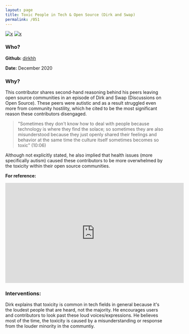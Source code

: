 ```yaml
---
layout: page
title: Toxic People in Tech & Open Source (Dirk and Swap)
permalink: /051
---
```


[![x](https://img.shields.io/badge/-Community%20Hostility-red)](/#CH) [![x](https://img.shields.io/badge/-Health%20Reasons-5D3FD3)](/#HR) 

### Who?

**Github:** [dirkhh](https://github.com/dirkhh)

**Date:** December 2020

### Why?

This contributor shares second-hand reasoning behind his peers leaving open source communities in an episode of Dirk and Swap (Discussions on Open Source). These peers were autistic and as a result struggled even more from community hostility, which he cited to be the most significant reason these contributors disengaged.

> "Sometimes they don't know how to deal with people because technology is where they find the solace; so sometimes they are also misunderstood because they just openly shared their feelings and behavior at the same time the culture itself sometimes becomes so toxic" (10:06)

Although not explicitly stated, he also implied that health issues (more specifically autism) caused these contributors to be more overwhelmed by the toxicity within their open source communities.

**For reference:**

<iframe width="560" height="315" src="https://www.youtube.com/embed/BCi3wSC0b5A?start=605" title="YouTube video player" frameborder="0" allow="accelerometer; autoplay; clipboard-write; encrypted-media; gyroscope; picture-in-picture" allowfullscreen></iframe>

### Interventions:

Dirk explains that toxicity is common in tech fields in general because it's the loudest people that are heard, not the majority. He encourages users and contributors to look past these loud voices/expressions. He believes most of the time, the toxicity is caused by a misunderstanding or response from the louder minority in the communtiy.

